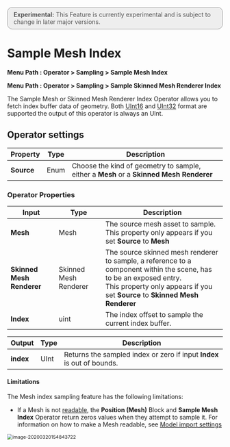 <div style="border: solid 1px #999; border-radius:12px; background-color:#EEE; padding: 8px; padding-left:14px; color: #555; font-size:14px;"><b>Experimental:</b> This Feature is currently experimental and is subject to change in later major versions.</div>

# Sample Mesh Index

**Menu Path : Operator > Sampling > Sample Mesh Index**

**Menu Path : Operator > Sampling > Sample Skinned Mesh Renderer Index**

The Sample Mesh or Skinned Mesh Renderer Index Operator allows you to fetch index buffer data of geometry. Both [UInt16](https://docs.unity3d.com/ScriptReference/ModelImporterIndexFormat.UInt16.html) and [UInt32](https://docs.unity3d.com/ScriptReference/ModelImporterIndexFormat.UInt32.html) format are supported the output of this operator is always an UInt.

## Operator settings

| **Property** | **Type** | **Description**                                              |
| ------------ | -------- | ------------------------------------------------------------ |
| **Source**   | Enum     | Choose the kind of geometry to sample, either a **Mesh** or a **Skinned Mesh Renderer** |

### Operator Properties

| **Input**                 | **Type**              | **Description**                                              |
| ------------------------- | --------------------- | ------------------------------------------------------------ |
| **Mesh**                  | Mesh                  | The source mesh asset to sample.<br/>This property only appears if you set **Source** to **Mesh** |
| **Skinned Mesh Renderer** | Skinned Mesh Renderer | The source skinned mesh renderer to sample, a reference to a component within the scene, has to be an exposed entry.<br/>This property only appears if you set **Source** to **Skinned Mesh Renderer** |
| **Index**                 | uint                  | The index offset to sample the current index buffer.         |

| **Output** | **Type** | **Description**                                              |
| ---------- | -------- | ------------------------------------------------------------ |
| **index**  | UInt     | Returns the sampled index or zero if input **Index** is out of bounds. |

#### Limitations

The Mesh index sampling feature has the following limitations:

- If a Mesh is not [readable](https://docs.unity3d.com/ScriptReference/Mesh-isReadable.html), the **Position (Mesh)** Block and **Sample Mesh Index** Operator return zeros values when they attempt to sample it. For information on how to make a Mesh readable, see [Model import settings](https://docs.unity3d.com/Manual/FBXImporter-Model.html)

<img src="Images/ReadWrite.png" alt="image-20200320154843722" style="zoom:78%;" />